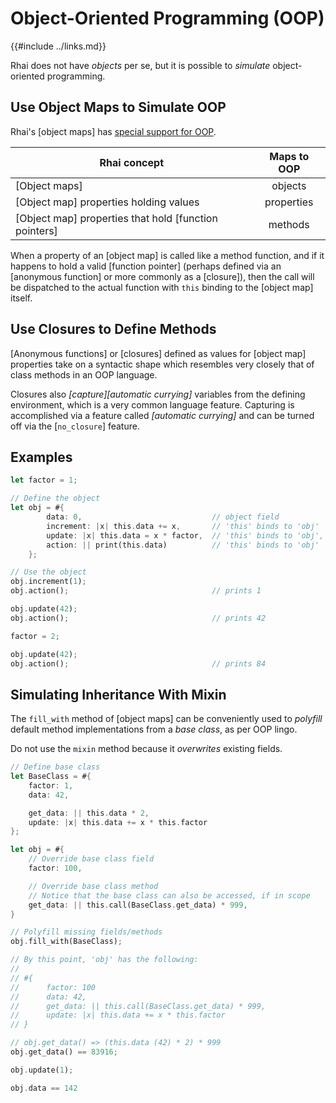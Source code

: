 Object-Oriented Programming (OOP)
================================

{{#include ../links.md}}

Rhai does not have _objects_ per se, but it is possible to _simulate_ object-oriented programming.


Use Object Maps to Simulate OOP
------------------------------

Rhai's [object maps] has [special support for OOP]({{rootUrl}}/language/object-maps-oop.md).

| Rhai concept                                          | Maps to OOP |
| ----------------------------------------------------- | :---------: |
| [Object maps]                                         |   objects   |
| [Object map] properties holding values                | properties  |
| [Object map] properties that hold [function pointers] |   methods   |

When a property of an [object map] is called like a method function, and if it happens to hold
a valid [function pointer] (perhaps defined via an [anonymous function] or more commonly as a [closure]),
then the call will be dispatched to the actual function with `this` binding to the [object map] itself.


Use Closures to Define Methods
-----------------------------

[Anonymous functions] or [closures] defined as values for [object map] properties take on
a syntactic shape which resembles very closely that of class methods in an OOP language.

Closures also _[capture][automatic currying]_ variables from the defining environment, which is a very
common language feature.  Capturing is accomplished via a feature called _[automatic currying]_ and
can be turned off via the [`no_closure`] feature.


Examples
--------

```rust
let factor = 1;

// Define the object
let obj = #{
        data: 0,                             // object field
        increment: |x| this.data += x,       // 'this' binds to 'obj'
        update: |x| this.data = x * factor,  // 'this' binds to 'obj', 'factor' is captured
        action: || print(this.data)          // 'this' binds to 'obj'
    };

// Use the object
obj.increment(1);
obj.action();                                // prints 1

obj.update(42);
obj.action();                                // prints 42

factor = 2;

obj.update(42);
obj.action();                                // prints 84
```


Simulating Inheritance With Mixin
--------------------------------

The `fill_with` method of [object maps] can be conveniently used to _polyfill_ default
method implementations from a _base class_, as per OOP lingo.

Do not use the `mixin` method because it _overwrites_ existing fields.

```rust
// Define base class
let BaseClass = #{
    factor: 1,
    data: 42,

    get_data: || this.data * 2,
    update: |x| this.data += x * this.factor
};

let obj = #{
    // Override base class field
    factor: 100,

    // Override base class method
    // Notice that the base class can also be accessed, if in scope
    get_data: || this.call(BaseClass.get_data) * 999,
}

// Polyfill missing fields/methods
obj.fill_with(BaseClass);

// By this point, 'obj' has the following:
//
// #{
//      factor: 100
//      data: 42,
//      get_data: || this.call(BaseClass.get_data) * 999,
//      update: |x| this.data += x * this.factor
// }

// obj.get_data() => (this.data (42) * 2) * 999
obj.get_data() == 83916;

obj.update(1);

obj.data == 142
```
